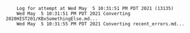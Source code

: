         Log for attempt at Wed May  5 10:31:51 PM PDT 2021 (13135)
        Wed May  5 10:31:51 PM PDT 2021 Converting 2020HIST201/KBxSomethingElse.md...
        Wed May  5 10:31:55 PM PDT 2021 Converting recent_errors.md...
